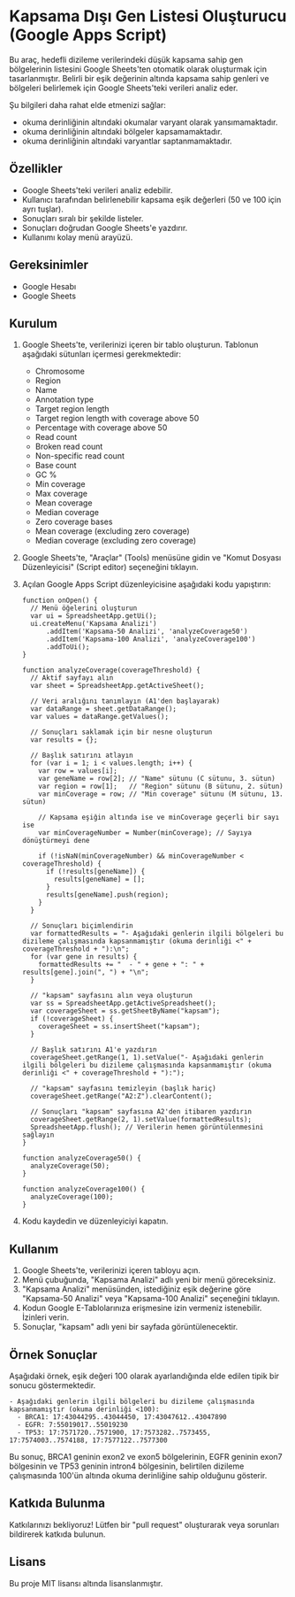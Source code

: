 # Kapsama Dışı Gen Listesi Oluşturucu (Google Apps Script)

Bu araç, hedefli dizileme verilerindeki düşük kapsama sahip gen bölgelerinin listesini Google Sheets'ten otomatik olarak oluşturmak için tasarlanmıştır. Belirli bir eşik değerinin altında kapsama sahip genleri ve bölgeleri belirlemek için Google Sheets'teki verileri analiz eder.

Şu bilgileri daha rahat elde etmenizi sağlar:
* okuma derinliğinin altındaki okumalar varyant olarak yansımamaktadır.
* okuma derinliğinin altındaki bölgeler kapsamamaktadır.
* okuma derinliğinin altındaki varyantlar saptanmamaktadır.

## Özellikler

*   Google Sheets'teki verileri analiz edebilir.
*   Kullanıcı tarafından belirlenebilir kapsama eşik değerleri (50 ve 100 için ayrı tuşlar).
*   Sonuçları sıralı bir şekilde listeler.
*   Sonuçları doğrudan Google Sheets'e yazdırır.
*   Kullanımı kolay menü arayüzü.

## Gereksinimler

*   Google Hesabı
*   Google Sheets

## Kurulum

1.  Google Sheets'te, verilerinizi içeren bir tablo oluşturun. Tablonun aşağıdaki sütunları içermesi gerekmektedir:
    *   Chromosome
    *   Region
    *   Name
    *   Annotation type
    *   Target region length
    *   Target region length with coverage above 50
    *   Percentage with coverage above 50
    *   Read count
    *   Broken read count
    *   Non-specific read count
    *   Base count
    *   GC %
    *   Min coverage
    *   Max coverage
    *   Mean coverage
    *   Median coverage
    *   Zero coverage bases
    *   Mean coverage (excluding zero coverage)
    *   Median coverage (excluding zero coverage)
2.  Google Sheets'te, "Araçlar" (Tools) menüsüne gidin ve "Komut Dosyası Düzenleyicisi" (Script editor) seçeneğini tıklayın.
3.  Açılan Google Apps Script düzenleyicisine aşağıdaki kodu yapıştırın:

    ```
    function onOpen() {
      // Menü öğelerini oluşturun
      var ui = SpreadsheetApp.getUi();
      ui.createMenu('Kapsama Analizi')
          .addItem('Kapsama-50 Analizi', 'analyzeCoverage50')
          .addItem('Kapsama-100 Analizi', 'analyzeCoverage100')
          .addToUi();
    }

    function analyzeCoverage(coverageThreshold) {
      // Aktif sayfayı alın
      var sheet = SpreadsheetApp.getActiveSheet();

      // Veri aralığını tanımlayın (A1'den başlayarak)
      var dataRange = sheet.getDataRange();
      var values = dataRange.getValues();

      // Sonuçları saklamak için bir nesne oluşturun
      var results = {};

      // Başlık satırını atlayın
      for (var i = 1; i < values.length; i++) {
        var row = values[i];
        var geneName = row[2]; // "Name" sütunu (C sütunu, 3. sütun)
        var region = row[1];   // "Region" sütunu (B sütunu, 2. sütun)
        var minCoverage = row; // "Min coverage" sütunu (M sütunu, 13. sütun)

        // Kapsama eşiğin altında ise ve minCoverage geçerli bir sayı ise
        var minCoverageNumber = Number(minCoverage); // Sayıya dönüştürmeyi dene

        if (!isNaN(minCoverageNumber) && minCoverageNumber < coverageThreshold) {
          if (!results[geneName]) {
            results[geneName] = [];
          }
          results[geneName].push(region);
        }
      }

      // Sonuçları biçimlendirin
      var formattedResults = "- Aşağıdaki genlerin ilgili bölgeleri bu dizileme çalışmasında kapsanmamıştır (okuma derinliği <" + coverageThreshold + "):\n";
      for (var gene in results) {
        formattedResults += "  - " + gene + ": " + results[gene].join(", ") + "\n";
      }

      // "kapsam" sayfasını alın veya oluşturun
      var ss = SpreadsheetApp.getActiveSpreadsheet();
      var coverageSheet = ss.getSheetByName("kapsam");
      if (!coverageSheet) {
        coverageSheet = ss.insertSheet("kapsam");
      }

      // Başlık satırını A1'e yazdırın
      coverageSheet.getRange(1, 1).setValue("- Aşağıdaki genlerin ilgili bölgeleri bu dizileme çalışmasında kapsanmamıştır (okuma derinliği <" + coverageThreshold + "):");

      // "kapsam" sayfasını temizleyin (başlık hariç)
      coverageSheet.getRange("A2:Z").clearContent();

      // Sonuçları "kapsam" sayfasına A2'den itibaren yazdırın
      coverageSheet.getRange(2, 1).setValue(formattedResults);
      SpreadsheetApp.flush(); // Verilerin hemen görüntülenmesini sağlayın
    }

    function analyzeCoverage50() {
      analyzeCoverage(50);
    }

    function analyzeCoverage100() {
      analyzeCoverage(100);
    }
    ```

4.  Kodu kaydedin ve düzenleyiciyi kapatın.

## Kullanım

1.  Google Sheets'te, verilerinizi içeren tabloyu açın.
2.  Menü çubuğunda, "Kapsama Analizi" adlı yeni bir menü göreceksiniz.
3.  "Kapsama Analizi" menüsünden, istediğiniz eşik değerine göre "Kapsama-50 Analizi" veya "Kapsama-100 Analizi" seçeneğini tıklayın.
4.  Kodun Google E-Tablolarınıza erişmesine izin vermeniz istenebilir. İzinleri verin.
5.  Sonuçlar, "kapsam" adlı yeni bir sayfada görüntülenecektir.

## Örnek Sonuçlar

Aşağıdaki örnek, eşik değeri 100 olarak ayarlandığında elde edilen tipik bir sonucu göstermektedir.

```
- Aşağıdaki genlerin ilgili bölgeleri bu dizileme çalışmasında kapsanmamıştır (okuma derinliği <100):
  - BRCA1: 17:43044295..43044450, 17:43047612..43047890
  - EGFR: 7:55019017..55019230
  - TP53: 17:7571720..7571900, 17:7573282..7573455, 17:7574003..7574188, 17:7577122..7577300
```

Bu sonuç, BRCA1 geninin exon2 ve exon5 bölgelerinin, EGFR geninin exon7 bölgesinin ve TP53 geninin intron4 bölgesinin, belirtilen dizileme çalışmasında 100'ün altında okuma derinliğine sahip olduğunu gösterir.

## Katkıda Bulunma

Katkılarınızı bekliyoruz! Lütfen bir "pull request" oluşturarak veya sorunları bildirerek katkıda bulunun.

## Lisans

Bu proje MIT lisansı altında lisanslanmıştır.

